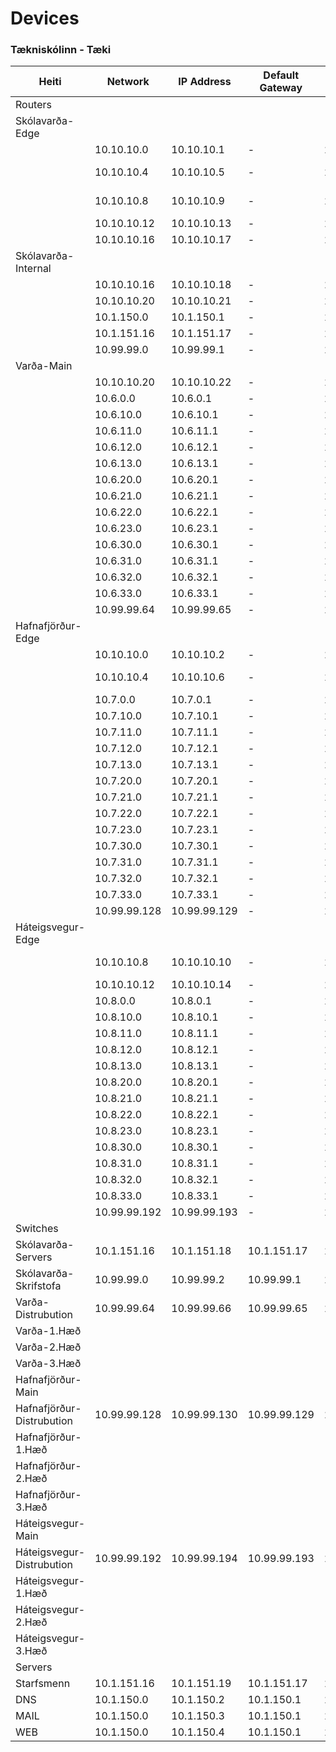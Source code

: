 # Devices

### Tækniskólinn - Tæki

| Heiti                     | Network      | IP Address   | Default Gateway | Subnetmask      | Interface     |
| ------------------------- | ------------ | ------------ | --------------- | --------------- | ------------- |
| Routers                   |              |              |                 |                 |               |
| Skólavarða-Edge           |              |              |                 |                 |               |
|                           | 10.10.10.0   | 10.10.10.1   | -               | 255.255.255.252 | Se0/0         |
|                           | 10.10.10.4   | 10.10.10.5   | -               | 255.255.255.252 | Se1/0 Primary |
|                           | 10.10.10.8   | 10.10.10.9   | -               | 255.255.255.252 | Se2/0 Primary |
|                           | 10.10.10.12  | 10.10.10.13  | -               | 255.255.255.252 | Se3/0         |
|                           | 10.10.10.16  | 10.10.10.17  | -               | 255.255.255.252 | Gig4/0        |
| Skólavarða-Internal       |              |              |                 |                 |               |
|                           | 10.10.10.16  | 10.10.10.18  | -               | 255.255.255.252 | Gig3/0        |
|                           | 10.10.10.20  | 10.10.10.21  | -               | 255.255.255.252 | Gig2/0        |
|                           | 10.1.150.0   | 10.1.150.1   | -               | 255.255.255.240 | Gig0/0.150    |
|                           | 10.1.151.16  | 10.1.151.17  | -               | 255.255.255.240 | Gig0/0.151    |
|                           | 10.99.99.0   | 10.99.99.1   | -               | 255.255.255.192 | Gig0/0.199    |
| Varða-Main                |              |              |                 |                 |               |
|                           | 10.10.10.20  | 10.10.10.22  | -               | 255.255.255.252 | Gig1/0        |
|                           | 10.6.0.0     | 10.6.0.1     | -               | 255.255.255.0   | Gig0/0.600    |
|                           | 10.6.10.0    | 10.6.10.1    | -               | 255.255.255.128 | Gig0/0.610    |
|                           | 10.6.11.0    | 10.6.11.1    | -               | 255.255.255.128 | Gig0/0.611    |
|                           | 10.6.12.0    | 10.6.12.1    | -               | 255.255.255.128 | Gig0/0.612    |
|                           | 10.6.13.0    | 10.6.13.1    | -               | 255.255.255.128 | Gig0/0.613    |
|                           | 10.6.20.0    | 10.6.20.1    | -               | 255.255.255.128 | Gig0/0.620    |
|                           | 10.6.21.0    | 10.6.21.1    | -               | 255.255.255.128 | Gig0/0.621    |
|                           | 10.6.22.0    | 10.6.22.1    | -               | 255.255.255.128 | Gig0/0.622    |
|                           | 10.6.23.0    | 10.6.23.1    | -               | 255.255.255.128 | Gig0/0.623    |
|                           | 10.6.30.0    | 10.6.30.1    | -               | 255.255.255.128 | Gig0/0.630    |
|                           | 10.6.31.0    | 10.6.31.1    | -               | 255.255.255.128 | Gig0/0.631    |
|                           | 10.6.32.0    | 10.6.32.1    | -               | 255.255.255.128 | Gig0/0.632    |
|                           | 10.6.33.0    | 10.6.33.1    | -               | 255.255.255.128 | Gig0/0.633    |
|                           | 10.99.99.64  | 10.99.99.65  | -               | 255.255.255.192 | Gig0/0.699    |
| Hafnafjörður-Edge         |              |              |                 |                 |               |
|                           | 10.10.10.0   | 10.10.10.2   | -               | 255.255.255.252 | Se1/0         |
|                           | 10.10.10.4   | 10.10.10.6   | -               | 255.255.255.252 | Se2/0 Primary |
|                           | 10.7.0.0     | 10.7.0.1     | -               | 255.255.255.0   | Gig0/0.700    |
|                           | 10.7.10.0    | 10.7.10.1    | -               | 255.255.255.128 | Gig0/0.710    |
|                           | 10.7.11.0    | 10.7.11.1    | -               | 255.255.255.128 | Gig0/0.711    |
|                           | 10.7.12.0    | 10.7.12.1    | -               | 255.255.255.128 | Gig0/0.712    |
|                           | 10.7.13.0    | 10.7.13.1    | -               | 255.255.255.128 | Gig0/0.713    |
|                           | 10.7.20.0    | 10.7.20.1    | -               | 255.255.255.128 | Gig0/0.720    |
|                           | 10.7.21.0    | 10.7.21.1    | -               | 255.255.255.128 | Gig0/0.721    |
|                           | 10.7.22.0    | 10.7.22.1    | -               | 255.255.255.128 | Gig0/0.722    |
|                           | 10.7.23.0    | 10.7.23.1    | -               | 255.255.255.128 | Gig0/0.723    |
|                           | 10.7.30.0    | 10.7.30.1    | -               | 255.255.255.128 | Gig0/0.730    |
|                           | 10.7.31.0    | 10.7.31.1    | -               | 255.255.255.128 | Gig0/0.731    |
|                           | 10.7.32.0    | 10.7.32.1    | -               | 255.255.255.128 | Gig0/0.732    |
|                           | 10.7.33.0    | 10.7.33.1    | -               | 255.255.255.128 | Gig0/0.733    |
|                           | 10.99.99.128 | 10.99.99.129 | -               | 255.255.255.192 | Gig0/0.799    |
| Háteigsvegur-Edge         |              |              |                 |                 |               |
|                           | 10.10.10.8   | 10.10.10.10  | -               | 255.255.255.252 | Se1/0 Primary |
|                           | 10.10.10.12  | 10.10.10.14  | -               | 255.255.255.252 | Se2/0         |
|                           | 10.8.0.0     | 10.8.0.1     | -               | 255.255.255.0   | Gig0/0.800    |
|                           | 10.8.10.0    | 10.8.10.1    | -               | 255.255.255.128 | Gig0/0.810    |
|                           | 10.8.11.0    | 10.8.11.1    | -               | 255.255.255.128 | Gig0/0.811    |
|                           | 10.8.12.0    | 10.8.12.1    | -               | 255.255.255.128 | Gig0/0.812    |
|                           | 10.8.13.0    | 10.8.13.1    | -               | 255.255.255.128 | Gig0/0.813    |
|                           | 10.8.20.0    | 10.8.20.1    | -               | 255.255.255.128 | Gig0/0.820    |
|                           | 10.8.21.0    | 10.8.21.1    | -               | 255.255.255.128 | Gig0/0.821    |
|                           | 10.8.22.0    | 10.8.22.1    | -               | 255.255.255.128 | Gig0/0.822    |
|                           | 10.8.23.0    | 10.8.23.1    | -               | 255.255.255.128 | Gig0/0.823    |
|                           | 10.8.30.0    | 10.8.30.1    | -               | 255.255.255.128 | Gig0/0.830    |
|                           | 10.8.31.0    | 10.8.31.1    | -               | 255.255.255.128 | Gig0/0.831    |
|                           | 10.8.32.0    | 10.8.32.1    | -               | 255.255.255.128 | Gig0/0.832    |
|                           | 10.8.33.0    | 10.8.33.1    | -               | 255.255.255.128 | Gig0/0.833    |
|                           | 10.99.99.192 | 10.99.99.193 | -               | 255.255.255.192 | Gig0/0.899    |
| Switches                  |              |              |                 |                 |               |
| Skólavarða-Servers        | 10.1.151.16  | 10.1.151.18  | 10.1.151.17     | 255.255.255.240 | VLAN151       |
| Skólavarða-Skrifstofa     | 10.99.99.0   | 10.99.99.2   | 10.99.99.1      | 255.255.255.192 | VLAN199       |
| Varða-Distrubution        | 10.99.99.64  | 10.99.99.66  | 10.99.99.65     | 255.255.255.192 | VLAN699       |
| Varða-1.Hæð               |              |              |                 |                 |               |
| Varða-2.Hæð               |              |              |                 |                 |               |
| Varða-3.Hæð               |              |              |                 |                 |               |
| Hafnafjörður-Main         |              |              |                 |                 |               |
| Hafnafjörður-Distrubution | 10.99.99.128 | 10.99.99.130 | 10.99.99.129    | 255.255.255.192 | VLAN799       |
| Hafnafjörður-1.Hæð        |              |              |                 |                 |               |
| Hafnafjörður-2.Hæð        |              |              |                 |                 |               |
| Hafnafjörður-3.Hæð        |              |              |                 |                 |               |
| Háteigsvegur-Main         |              |              |                 |                 |               |
| Háteigsvegur-Distrubution | 10.99.99.192 | 10.99.99.194 | 10.99.99.193    | 255.255.255.192 | VLAN899       |
| Háteigsvegur-1.Hæð        |              |              |                 |                 |               |
| Háteigsvegur-2.Hæð        |              |              |                 |                 |               |
| Háteigsvegur-3.Hæð        |              |              |                 |                 |               |
| Servers                   |              |              |                 |                 |               |
| Starfsmenn                | 10.1.151.16  | 10.1.151.19  | 10.1.151.17     | 255.255.255.240 |               |
| DNS                       | 10.1.150.0   | 10.1.150.2   | 10.1.150.1      | 255.255.255.240 |               |
| MAIL                      | 10.1.150.0   | 10.1.150.3   | 10.1.150.1      | 255.255.255.240 |               |
| WEB                       | 10.1.150.0   | 10.1.150.4   | 10.1.150.1      | 255.255.255.240 |               |
